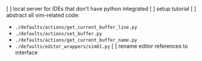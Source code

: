 [ ] local server for IDEs that don't have python integrated
[ ] setup tutorial
[ ] abstract all vim-related code:
  - `./defaults/actions/get_current_buffer_line.py`
  - `./defaults/actions/set_buffer.py`
  - `./defaults/actions/get_current_buffer_name.py`
  - `./defaults/editor_wrappers/vim81.py`
[ ] rename editor references to interface
